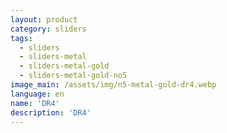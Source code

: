 ```yaml
---
layout: product
category: sliders
tags:
  - sliders
  - sliders-metal
  - sliders-metal-gold
  - sliders-metal-gold-no5
image_main: /assets/img/n5-metal-gold-dr4.webp
language: en
name: 'DR4'
description: 'DR4'
---
```

